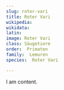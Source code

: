 ```yaml
---
slug: roter-vari
title: Roter Vari
wikipedia: 
wikidata: 
latin:
image: Roter Vari
class: Säugetiere
order:  Primaten
family:  Lemuren
species:  Roter Vari

---
```


I am content.
